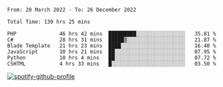 <!--START_SECTION:waka-->

```text
From: 20 March 2022 - To: 26 December 2022

Total Time: 130 hrs 25 mins

PHP              46 hrs 42 mins  █████████░░░░░░░░░░░░░░░░   35.81 %
C#               28 hrs 31 mins  █████▒░░░░░░░░░░░░░░░░░░░   21.87 %
Blade Template   21 hrs 23 mins  ████░░░░░░░░░░░░░░░░░░░░░   16.40 %
JavaScript       10 hrs 21 mins  ██░░░░░░░░░░░░░░░░░░░░░░░   07.95 %
Python           10 hrs 4 mins   ██░░░░░░░░░░░░░░░░░░░░░░░   07.72 %
CSHTML           4 hrs 33 mins   █░░░░░░░░░░░░░░░░░░░░░░░░   03.50 %
```

<!--END_SECTION:waka-->
[![spotify-github-profile](https://spotify-github-profile.vercel.app/api/view?uid=c00zprrvy9xiloa9qnco3hmng&cover_image=true&theme=novatorem&show_offline=false&background_color=121212&bar_color=53b14f&bar_color_cover=false)](https://spotify-github-profile.vercel.app/api/view?uid=c00zprrvy9xiloa9qnco3hmng&redirect=true)
